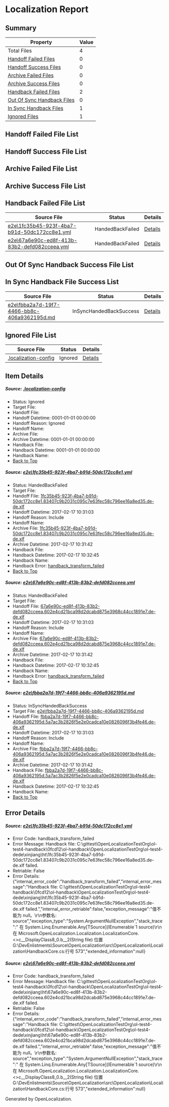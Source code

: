 # <a name='report-top'></a> Localization Report

## Summary
 Property | Value 
 -------- | ----- 
 Total Files | 4
[ Handoff Failed Files ](#handoff-failed-list)| 0
[ Handoff Success Files ](#handoff-success-list)| 0
[ Archive Failed Files ](#archive-failed-list)| 0
[ Archive Success Files ](#archive-success-list)| 0
[ Handback Failed Files ](#handback-failed-list)| 2
[ Out Of Sync Handback Files ](#outofsync-handback-success-list)| 0
[ In Sync Handback Files ](#insync-handback-success-list)| 1
[ Ignored Files ](#ignored-list)| 1

## <a name='handoff-failed-list'></a> Handoff Failed File List

## <a name='handoff-success-list'></a> Handoff Success File List

## <a name='archive-failed-list'></a> Archive Failed File List

## <a name='archive-success-list'></a> Archive Success File List

## <a name='handback-failed-list'></a> Handback Failed File List
 Source File | Status | Details 
 ----------- | ------ | ------- 
 [e2e\1fc35b45-923f-4ba7-b91d-50dc172cc8e1.yml](https://github.com/OpenLocalizationTestOrg/ol-test0/blob/26922e0f6b090d8d9d8815ab35613094c5fe2c20/e2e/1fc35b45-923f-4ba7-b91d-50dc172cc8e1.yml) | HandedBackFailed | [Details](#4731e6e8f5aaeb7b6add167169eefcfd0b70e56a1)
 [e2e\67a6e90c-ed8f-413b-83b2-defd082cceea.yml](https://github.com/OpenLocalizationTestOrg/ol-test0/blob/26922e0f6b090d8d9d8815ab35613094c5fe2c20/e2e/67a6e90c-ed8f-413b-83b2-defd082cceea.yml) | HandedBackFailed | [Details](#1115e50bf4e52786e48668bf867d54b7a5bff6952)

## <a name='outofsync-handback-success-list'></a> Out Of Sync Handback Success File List

## <a name='insync-handback-success-list'></a> In Sync Handback File Success List
 Source File | Status | Details 
 ----------- | ------ | ------- 
 [e2e\fbba2a7d-19f7-4466-bb8c-406a9362195d.md](https://github.com/OpenLocalizationTestOrg/ol-test0/blob/26922e0f6b090d8d9d8815ab35613094c5fe2c20/e2e/fbba2a7d-19f7-4466-bb8c-406a9362195d.md) | InSyncHandedBackSuccess | [Details](#c45e7d0c8e1fb890e96716b2a02514db7fc33bac3)

## <a name='ignored-list'></a> Ignored File List
 Source File | Status | Details 
 ----------- | ------ | ------- 
 [.localization-config](https://github.com/OpenLocalizationTestOrg/ol-test0/blob/26922e0f6b090d8d9d8815ab35613094c5fe2c20/.localization-config) | Ignored | [Details](#cb0632cf59c1387fc1742bfb9fa3c47f87e2e5c90)

## Item Details
##### <a name='cb0632cf59c1387fc1742bfb9fa3c47f87e2e5c90'></a> Source: [.localization-config](https://github.com/OpenLocalizationTestOrg/ol-test0/blob/26922e0f6b090d8d9d8815ab35613094c5fe2c20/.localization-config)
* Status: Ignored
* Target File: 
* Handoff File: 
* Handoff Datetime: 0001-01-01 00:00:00
* Handoff Reason: Ignored
* Handoff Name: 
* Archive File: 
* Archive Datetime: 0001-01-01 00:00:00
* Handback File: 
* Handback Datetime: 0001-01-01 00:00:00
* Handback Name: 
* [Back to Top](#report-top)

##### <a name='4731e6e8f5aaeb7b6add167169eefcfd0b70e56a1'></a> Source: [e2e\1fc35b45-923f-4ba7-b91d-50dc172cc8e1.yml](https://github.com/OpenLocalizationTestOrg/ol-test0/blob/26922e0f6b090d8d9d8815ab35613094c5fe2c20/e2e/1fc35b45-923f-4ba7-b91d-50dc172cc8e1.yml)
* Status: HandedBackFailed
* Target File: 
* Handoff File: [1fc35b45-923f-4ba7-b91d-50dc172cc8e1.83407c9b2031c095c7e63fec58c796ee16a8ed35.de-de.xlf](https://github.com/OpenLocalizationTestOrg/ol-test4-handoff/blob/d53efb0c3338cacc38e8516532bcd20e21b273b9/ol-handoff/OpenLocalizationTestOrg/ol-test4-dede/xinjiang/ht/1fc35b45-923f-4ba7-b91d-50dc172cc8e1.83407c9b2031c095c7e63fec58c796ee16a8ed35.de-de.xlf)
* Handoff Datetime: 2017-02-17 10:31:03
* Handoff Reason: Include
* Handoff Name: 
* Archive File: [1fc35b45-923f-4ba7-b91d-50dc172cc8e1.83407c9b2031c095c7e63fec58c796ee16a8ed35.de-de.xlf](https://github.com/OpenLocalizationTestOrg/ol-test4-handoff/blob/2ecead22ac9d78f7455d84e0fccf6c0a2983feef/ol-archive/OpenLocalizationTestOrg/ol-test4-dede/xinjiang/ht/1fc35b45-923f-4ba7-b91d-50dc172cc8e1.83407c9b2031c095c7e63fec58c796ee16a8ed35.de-de.xlf)
* Archive Datetime: 2017-02-17 10:31:42
* Handback File: 
* Handback Datetime: 2017-02-17 10:32:45
* Handback Name: 
* Handback Error: [handback_transform_failed](#4731e6e8f5aaeb7b6add167169eefcfd0b70e56a1handback_transform_failed)
* [Back to Top](#report-top)

##### <a name='1115e50bf4e52786e48668bf867d54b7a5bff6952'></a> Source: [e2e\67a6e90c-ed8f-413b-83b2-defd082cceea.yml](https://github.com/OpenLocalizationTestOrg/ol-test0/blob/26922e0f6b090d8d9d8815ab35613094c5fe2c20/e2e/67a6e90c-ed8f-413b-83b2-defd082cceea.yml)
* Status: HandedBackFailed
* Target File: 
* Handoff File: [67a6e90c-ed8f-413b-83b2-defd082cceea.602e4cd21bca98d2dcabd875e3968c44cc1891e7.de-de.xlf](https://github.com/OpenLocalizationTestOrg/ol-test4-handoff/blob/d53efb0c3338cacc38e8516532bcd20e21b273b9/ol-handoff/OpenLocalizationTestOrg/ol-test4-dede/xinjiang/ht/67a6e90c-ed8f-413b-83b2-defd082cceea.602e4cd21bca98d2dcabd875e3968c44cc1891e7.de-de.xlf)
* Handoff Datetime: 2017-02-17 10:31:03
* Handoff Reason: Include
* Handoff Name: 
* Archive File: [67a6e90c-ed8f-413b-83b2-defd082cceea.602e4cd21bca98d2dcabd875e3968c44cc1891e7.de-de.xlf](https://github.com/OpenLocalizationTestOrg/ol-test4-handoff/blob/2ecead22ac9d78f7455d84e0fccf6c0a2983feef/ol-archive/OpenLocalizationTestOrg/ol-test4-dede/xinjiang/ht/67a6e90c-ed8f-413b-83b2-defd082cceea.602e4cd21bca98d2dcabd875e3968c44cc1891e7.de-de.xlf)
* Archive Datetime: 2017-02-17 10:31:42
* Handback File: 
* Handback Datetime: 2017-02-17 10:32:45
* Handback Name: 
* Handback Error: [handback_transform_failed](#1115e50bf4e52786e48668bf867d54b7a5bff6952handback_transform_failed)
* [Back to Top](#report-top)

##### <a name='c45e7d0c8e1fb890e96716b2a02514db7fc33bac3'></a> Source: [e2e\fbba2a7d-19f7-4466-bb8c-406a9362195d.md](https://github.com/OpenLocalizationTestOrg/ol-test0/blob/26922e0f6b090d8d9d8815ab35613094c5fe2c20/e2e/fbba2a7d-19f7-4466-bb8c-406a9362195d.md)
* Status: InSyncHandedBackSuccess
* Target File: [e2e\fbba2a7d-19f7-4466-bb8c-406a9362195d.md](https://github.com/OpenLocalizationTestOrg/ol-test4-dede/blob/5be2aa30b376eb69170d74f2a3ec080c2feab788/e2e/fbba2a7d-19f7-4466-bb8c-406a9362195d.md)
* Handoff File: [fbba2a7d-19f7-4466-bb8c-406a9362195d.5a7ac3b2826f5e2e0cadca10e0826096f3b4fe46.de-de.xlf](https://github.com/OpenLocalizationTestOrg/ol-test4-handoff/blob/d53efb0c3338cacc38e8516532bcd20e21b273b9/ol-handoff/OpenLocalizationTestOrg/ol-test4-dede/xinjiang/ht/fbba2a7d-19f7-4466-bb8c-406a9362195d.5a7ac3b2826f5e2e0cadca10e0826096f3b4fe46.de-de.xlf)
* Handoff Datetime: 2017-02-17 10:31:03
* Handoff Reason: Include
* Handoff Name: 
* Archive File: [fbba2a7d-19f7-4466-bb8c-406a9362195d.5a7ac3b2826f5e2e0cadca10e0826096f3b4fe46.de-de.xlf](https://github.com/OpenLocalizationTestOrg/ol-test4-handoff/blob/2ecead22ac9d78f7455d84e0fccf6c0a2983feef/ol-archive/OpenLocalizationTestOrg/ol-test4-dede/xinjiang/ht/fbba2a7d-19f7-4466-bb8c-406a9362195d.5a7ac3b2826f5e2e0cadca10e0826096f3b4fe46.de-de.xlf)
* Archive Datetime: 2017-02-17 10:31:42
* Handback File: [fbba2a7d-19f7-4466-bb8c-406a9362195d.5a7ac3b2826f5e2e0cadca10e0826096f3b4fe46.de-de.xlf](https://github.com/OpenLocalizationTestOrg/ol-test4-handback/blob/eda49e429259a6809a6cf870274f169890f2ed25/ol-handback/OpenLocalizationTestOrg/ol-test4-dede/xinjiang/ht/fbba2a7d-19f7-4466-bb8c-406a9362195d.5a7ac3b2826f5e2e0cadca10e0826096f3b4fe46.de-de.xlf)
* Handback Datetime: 2017-02-17 10:32:45
* Handback Name: 
* [Back to Top](#report-top)


## Error Details
##### <a name='4731e6e8f5aaeb7b6add167169eefcfd0b70e56a1handback_transform_failed'></a> Source: [e2e\1fc35b45-923f-4ba7-b91d-50dc172cc8e1.yml](#4731e6e8f5aaeb7b6add167169eefcfd0b70e56a1)
* Error Code: handback_transform_failed
* Error Message: Handback file: C:\gittest\OpenLocalizationTestOrg\ol-test4-handback\0fcd12\ol-handback\OpenLocalizationTestOrg\ol-test4-dede\xinjiang\ht\1fc35b45-923f-4ba7-b91d-50dc172cc8e1.83407c9b2031c095c7e63fec58c796ee16a8ed35.de-de.xlf failed.
* Retriable: False
* Error Details: {"internal_error_code":"handback_transform_failed","internal_error_message":"Handback file: C:\\gittest\\OpenLocalizationTestOrg\\ol-test4-handback\\0fcd12\\ol-handback\\OpenLocalizationTestOrg\\ol-test4-dede\\xinjiang\\ht\\1fc35b45-923f-4ba7-b91d-50dc172cc8e1.83407c9b2031c095c7e63fec58c796ee16a8ed35.de-de.xlf failed.","internal_error_retriable":false,"exception_message":"值不能为 null。\r\n参数名: source","exception_type":"System.ArgumentNullException","stack_trace":"   在 System.Linq.Enumerable.Any[TSource](IEnumerable`1 source)\r\n   在 Microsoft.OpenLocalization.Localization.LocalizationCore.<>c__DisplayClass8_0.<GetHandbackFiles>b__2(String file) 位置 G:\\DevEnlistments\\Source\\OpenLocalization\\src\\OpenLocalization\\Localization\\HandbackCore.cs:行号 573","extended_information":null}

##### <a name='1115e50bf4e52786e48668bf867d54b7a5bff6952handback_transform_failed'></a> Source: [e2e\67a6e90c-ed8f-413b-83b2-defd082cceea.yml](#1115e50bf4e52786e48668bf867d54b7a5bff6952)
* Error Code: handback_transform_failed
* Error Message: Handback file: C:\gittest\OpenLocalizationTestOrg\ol-test4-handback\0fcd12\ol-handback\OpenLocalizationTestOrg\ol-test4-dede\xinjiang\ht\67a6e90c-ed8f-413b-83b2-defd082cceea.602e4cd21bca98d2dcabd875e3968c44cc1891e7.de-de.xlf failed.
* Retriable: False
* Error Details: {"internal_error_code":"handback_transform_failed","internal_error_message":"Handback file: C:\\gittest\\OpenLocalizationTestOrg\\ol-test4-handback\\0fcd12\\ol-handback\\OpenLocalizationTestOrg\\ol-test4-dede\\xinjiang\\ht\\67a6e90c-ed8f-413b-83b2-defd082cceea.602e4cd21bca98d2dcabd875e3968c44cc1891e7.de-de.xlf failed.","internal_error_retriable":false,"exception_message":"值不能为 null。\r\n参数名: source","exception_type":"System.ArgumentNullException","stack_trace":"   在 System.Linq.Enumerable.Any[TSource](IEnumerable`1 source)\r\n   在 Microsoft.OpenLocalization.Localization.LocalizationCore.<>c__DisplayClass8_0.<GetHandbackFiles>b__2(String file) 位置 G:\\DevEnlistments\\Source\\OpenLocalization\\src\\OpenLocalization\\Localization\\HandbackCore.cs:行号 573","extended_information":null}


Generated by OpenLocalization.
